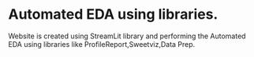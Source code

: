 # Automated EDA using libraries.

Website is created using StreamLit library and performing the  Automated EDA using libraries like ProfileReport,Sweetviz,Data Prep.
